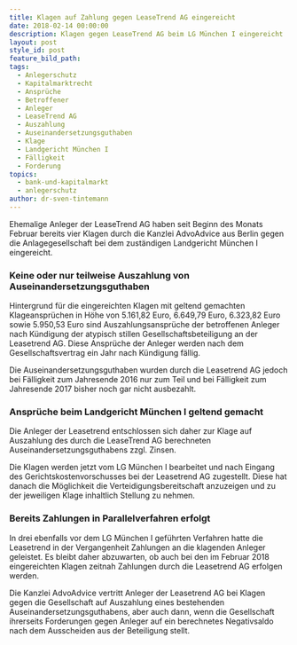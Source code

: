 ```yaml
---
title: Klagen auf Zahlung gegen LeaseTrend AG eingereicht
date: 2018-02-14 00:00:00
description: Klagen gegen LeaseTrend AG beim LG München I eingereicht
layout: post
style_id: post
feature_bild_path:
tags:
  - Anlegerschutz
  - Kapitalmarktrecht
  - Ansprüche
  - Betroffener
  - Anleger
  - LeaseTrend AG
  - Auszahlung
  - Auseinandersetzungsguthaben
  - Klage
  - Landgericht München I
  - Fälligkeit
  - Forderung
topics:
  - bank-und-kapitalmarkt
  - anlegerschutz
author: dr-sven-tintemann
---
```


Ehemalige Anleger der LeaseTrend AG haben seit Beginn des Monats Februar bereits vier Klagen durch die Kanzlei AdvoAdvice aus Berlin gegen die Anlagegesellschaft bei dem zuständigen Landgericht München I eingereicht.

### Keine oder nur teilweise Auszahlung von Auseinandersetzungsguthaben

Hintergrund für die eingereichten Klagen mit geltend gemachten Klageansprüchen in Höhe von 5.161,82 Euro, 6.649,79 Euro, 6.323,82 Euro sowie 5.950,53 Euro sind Auszahlungsansprüche der betroffenen Anleger nach Kündigung der atypisch stillen Gesellschaftsbeteiligung an der Leasetrend AG. Diese Ansprüche der Anleger werden nach dem Gesellschaftsvertrag ein Jahr nach Kündigung fällig.

Die Auseinandersetzungsguthaben wurden durch die Leasetrend AG jedoch bei Fälligkeit zum Jahresende 2016 nur zum Teil und bei Fälligkeit zum Jahresende 2017 bisher noch gar nicht ausbezahlt.

### Ansprüche beim Landgericht München I geltend gemacht

Die Anleger der Leasetrend entschlossen sich daher zur Klage auf Auszahlung des durch die LeaseTrend AG berechneten Auseinandersetzungsguthabens zzgl. Zinsen.

Die Klagen werden jetzt vom LG München I bearbeitet und nach Eingang des Gerichtskostenvorschusses bei der Leasetrend AG zugestellt. Diese hat danach die Möglichkeit die Verteidigungsbereitschaft anzuzeigen und zu der jeweiligen Klage inhaltlich Stellung zu nehmen.

### Bereits Zahlungen in Parallelverfahren erfolgt

In drei ebenfalls vor dem LG München I geführten Verfahren hatte die Leasetrend in der Vergangenheit Zahlungen an die klagenden Anleger geleistet. Es bleibt daher abzuwarten, ob auch bei den im Februar 2018 eingereichten Klagen zeitnah Zahlungen durch die Leasetrend AG erfolgen werden.

Die Kanzlei AdvoAdvice vertritt Anleger der Leasetrend AG bei Klagen gegen die Gesellschaft auf Auszahlung eines bestehenden Auseinandersetzungsguthabens, aber auch dann, wenn die Gesellschaft ihrerseits Forderungen gegen Anleger auf ein berechnetes Negativsaldo nach dem Ausscheiden aus der Beteiligung stellt.